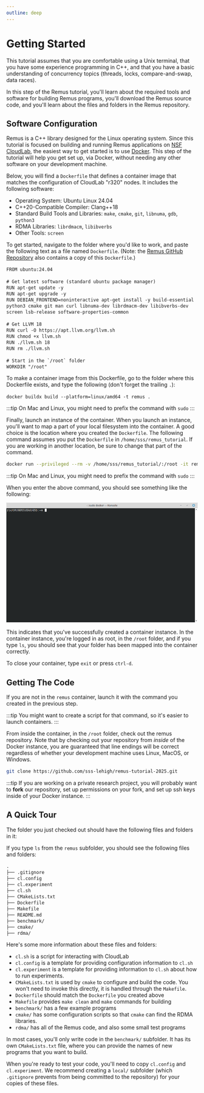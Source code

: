 ```yaml
---
outline: deep
---
```


# Getting Started

This tutorial assumes that you are comfortable using a Unix terminal, that you
have some experience programming in C++, and that you have a basic understanding
of concurrency topics (threads, locks, compare-and-swap, data races).

In this step of the Remus tutorial, you'll learn about the required tools and
software for building Remus programs, you'll download the Remus source code, and
you'll learn about the files and folders in the Remus repository.

## Software Configuration

Remus is a C++ library designed for the Linux operating system.  Since this
tutorial is focused on building and running Remus applications on [NSF
CloudLab](https://www.cloudlab.us/), the easiest way to get started is to use
[Docker](https://www.docker.com/).  This step of the tutorial will help you get
set up, via Docker, without needing any other software on your development
machine.

Below, you will find a `Dockerfile` that defines a container image that matches
the configuration of CloudLab "r320" nodes.  It includes the following software:

- Operating System: Ubuntu Linux 24.04
- C++20-Compatible Compiler: Clang++18
- Standard Build Tools and Libraries: `make`, `cmake`, `git`, `libnuma`,
  `gdb`, `python3`
- RDMA Libraries: `librdmacm`, `libibverbs`
- Other Tools: `screen`

To get started, navigate to the folder where you'd like to work, and paste the
following text as a file named `Dockerfile`.  (Note: the [Remus GitHub
Repository](https://github.com/sss-lehigh/remus-tutorial-2025) also contains a
copy of this `Dockerfile`.)

```docker
FROM ubuntu:24.04

# Get latest software (standard ubuntu package manager)
RUN apt-get update -y
RUN apt-get upgrade -y
RUN DEBIAN_FRONTEND=noninteractive apt-get install -y build-essential python3 cmake git man curl libnuma-dev librdmacm-dev libibverbs-dev screen lsb-release software-properties-common

# Get LLVM 18
RUN curl -O https://apt.llvm.org/llvm.sh
RUN chmod +x llvm.sh
RUN ./llvm.sh 18
RUN rm ./llvm.sh

# Start in the `/root` folder
WORKDIR "/root"
```

To make a container image from this Dockerfile, go to the folder where this Dockerfile
exists, and type the following (don't forget the trailing `.`):

`docker buildx build --platform=linux/amd64 -t remus .`

:::tip
On Mac and Linux, you might need to prefix the command with `sudo`
:::

Finally, launch an instance of the container.  When you launch an instance,
you'll want to map a part of your local filesystem into the container. A good
choice is the location where you created the `Dockerfile`.  The following
command assumes you put the `Dockerfile` in `/home/sss/remus_tutorial`.  If you
are working in another location, be sure to change that part of the command.

```bash
docker run --privileged --rm -v /home/sss/remus_tutorial/:/root -it remus
```

:::tip
On Mac and Linux, you might need to prefix the command with `sudo`
:::

When you enter the above command, you should see something like the following:

![Screenshot](docker_screenshot.png)

This indicates that you've successfully created a container instance.  In the
container instance, you're logged in as root, in the `/root` folder, and if you
type `ls`, you should see that your folder has been mapped into the container
correctly.

To close your container, type `exit` or press `ctrl-d`.

## Getting The Code

If you are not in the `remus` container, launch it with the command you created
in the previous step.

:::tip
You might want to create a script for that command, so it's easier to launch
containers.
:::

From inside the container, in the `/root` folder, check out the remus
repository.  Note that by checking out your repository from *inside* of the
Docker instance, you are guaranteed that line endings will be correct regardless
of whether your development machine uses Linux, MacOS, or Windows.

```bash
git clone https://github.com/sss-lehigh/remus-tutorial-2025.git
```

:::tip
If you are working on a private research project, you will probably want to
**fork** our repository, set up permissions on your fork, and set up ssh keys
inside of your Docker instance.
:::

## A Quick Tour

The folder you just checked out should have the following files and folders
in it:

If you type `ls` from the `remus` subfolder, you should see the following files
and folders:

```text
.
├── .gitignore
├── cl.config
├── cl.experiment
├── cl.sh
├── CMakeLists.txt
├── Dockerfile
├── Makefile
├── README.md
├── benchmark/
├── cmake/
├── rdma/
```

Here's some more information about these files and folders:

- `cl.sh` is a script for interacting with CloudLab
- `cl.config` is a template for providing configuration information to `cl.sh`
- `cl.experiment` is a template for providing information to `cl.sh` about how
  to run experiments.
- `CMakeLists.txt` is used by `cmake` to configure and build the code.  You
  won't need to invoke this directly, it is handled through the `Makefile`.
- `Dockerfile` should match the `Dockerfile` you created above
- `Makefile` provides `make clean` and `make` commands for building
- `benchmark/` has a few example programs
- `cmake/` has some configuration scripts so that `cmake` can find the RDMA
  libraries.
- `rdma/` has all of the Remus code, and also some small test programs

In most cases, you'll only write code in the `benchmark/` subfolder.  It has its
own `CMakeLists.txt` file, where you can provide the names of new programs that
you want to build.

When you're ready to test your code, you'll need to copy `cl.config` and
`cl.experiment`.  We recommend creating a `local/` subfolder (which `.gitignore`
prevents from being committed to the repository) for your copies of these files.
